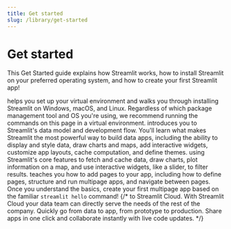 ```yaml
---
title: Get started
slug: /library/get-started
---
```


# Get started

This Get Started guide explains how Streamlit works, how to install Streamlit on your preferred
operating system, and how to create your first Streamlit app!

<InlineCalloutContainer>
  <InlineCallout color="violet-70" icon="downloading" bold="Installation" href="/library/get-started/installation">
    helps you set up your virtual environment and walks you through installing Streamlit on Windows, macOS, and Linux. Regardless of which package management tool and OS you're using, we recommend running the commands on this page in a virtual environment.
  </InlineCallout>
  <InlineCallout color="violet-70" icon="description" bold="Main concepts" href="/library/get-started/main-concepts">
    introduces you to Streamlit's data model and development flow. You'll learn what makes Streamlit the most powerful way to build data apps, including the ability to display and style data, draw charts and maps, add interactive widgets, customize app layouts, cache computation, and define themes.
  </InlineCallout>
  <InlineCallout color="violet-70" icon="auto_awesome" bold="Create an app" href="/library/get-started/create-an-app">
    using Streamlit's core features to fetch and cache data, draw charts, plot information on a map, and use interactive widgets, like a slider, to filter results.
  </InlineCallout>
  <InlineCallout color="violet-70" icon="auto_stories" bold="Multipage apps" href="/library/get-started/multipage-apps">
    teaches you how to add pages to your app, including how to define pages, structure and run multipage apps, and navigate between pages. Once you understand the basics, create your first multipage app based on the familiar <code>streamlit hello</code> command!
  </InlineCallout>
  {/*<InlineCallout color="violet-70" icon="share" bold="Deploy an app" href="/library/get-started/deploy-an-app">
    to Streamlit Cloud. With Streamlit Cloud your data team can directly serve the needs of the rest of the company. Quickly go from data to app, from prototype to production. Share apps in one click and collaborate instantly with live code updates.
</InlineCallout>*/}
</InlineCalloutContainer>
